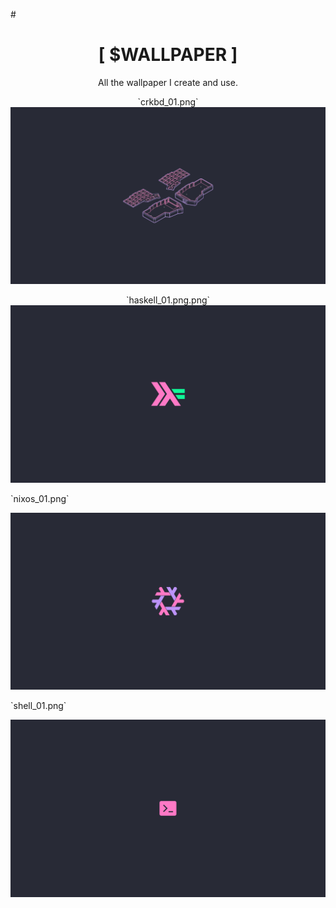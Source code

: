 #<h1 align="center">[ $WALLPAPER ]</h1>
<p align="center">All the wallpaper I create and use.</p>

<p align="center">
`crkbd_01.png`
  <img src="/Wallpaper/crkbd_01.png" width="600" />
</p>
<p align="center">
`haskell_01.png.png`
  <img src="/Wallpaper/haskell_01.png" width="600" />
</p>
`nixos_01.png`
<p align="center">
  <img src="/Wallpaper/nixos_01.png" width="600" />
</p>
`shell_01.png`
<p align="center">
  <img src="/Wallpaper/shell_01.png" width="600" />
</p>


